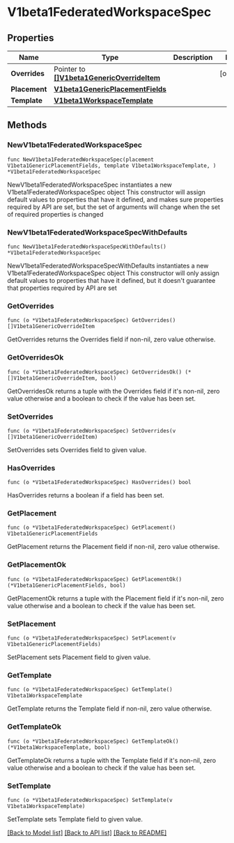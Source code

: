 # V1beta1FederatedWorkspaceSpec

## Properties

Name | Type | Description | Notes
------------ | ------------- | ------------- | -------------
**Overrides** | Pointer to [**[]V1beta1GenericOverrideItem**](V1beta1GenericOverrideItem.md) |  | [optional] 
**Placement** | [**V1beta1GenericPlacementFields**](V1beta1GenericPlacementFields.md) |  | 
**Template** | [**V1beta1WorkspaceTemplate**](V1beta1WorkspaceTemplate.md) |  | 

## Methods

### NewV1beta1FederatedWorkspaceSpec

`func NewV1beta1FederatedWorkspaceSpec(placement V1beta1GenericPlacementFields, template V1beta1WorkspaceTemplate, ) *V1beta1FederatedWorkspaceSpec`

NewV1beta1FederatedWorkspaceSpec instantiates a new V1beta1FederatedWorkspaceSpec object
This constructor will assign default values to properties that have it defined,
and makes sure properties required by API are set, but the set of arguments
will change when the set of required properties is changed

### NewV1beta1FederatedWorkspaceSpecWithDefaults

`func NewV1beta1FederatedWorkspaceSpecWithDefaults() *V1beta1FederatedWorkspaceSpec`

NewV1beta1FederatedWorkspaceSpecWithDefaults instantiates a new V1beta1FederatedWorkspaceSpec object
This constructor will only assign default values to properties that have it defined,
but it doesn't guarantee that properties required by API are set

### GetOverrides

`func (o *V1beta1FederatedWorkspaceSpec) GetOverrides() []V1beta1GenericOverrideItem`

GetOverrides returns the Overrides field if non-nil, zero value otherwise.

### GetOverridesOk

`func (o *V1beta1FederatedWorkspaceSpec) GetOverridesOk() (*[]V1beta1GenericOverrideItem, bool)`

GetOverridesOk returns a tuple with the Overrides field if it's non-nil, zero value otherwise
and a boolean to check if the value has been set.

### SetOverrides

`func (o *V1beta1FederatedWorkspaceSpec) SetOverrides(v []V1beta1GenericOverrideItem)`

SetOverrides sets Overrides field to given value.

### HasOverrides

`func (o *V1beta1FederatedWorkspaceSpec) HasOverrides() bool`

HasOverrides returns a boolean if a field has been set.

### GetPlacement

`func (o *V1beta1FederatedWorkspaceSpec) GetPlacement() V1beta1GenericPlacementFields`

GetPlacement returns the Placement field if non-nil, zero value otherwise.

### GetPlacementOk

`func (o *V1beta1FederatedWorkspaceSpec) GetPlacementOk() (*V1beta1GenericPlacementFields, bool)`

GetPlacementOk returns a tuple with the Placement field if it's non-nil, zero value otherwise
and a boolean to check if the value has been set.

### SetPlacement

`func (o *V1beta1FederatedWorkspaceSpec) SetPlacement(v V1beta1GenericPlacementFields)`

SetPlacement sets Placement field to given value.


### GetTemplate

`func (o *V1beta1FederatedWorkspaceSpec) GetTemplate() V1beta1WorkspaceTemplate`

GetTemplate returns the Template field if non-nil, zero value otherwise.

### GetTemplateOk

`func (o *V1beta1FederatedWorkspaceSpec) GetTemplateOk() (*V1beta1WorkspaceTemplate, bool)`

GetTemplateOk returns a tuple with the Template field if it's non-nil, zero value otherwise
and a boolean to check if the value has been set.

### SetTemplate

`func (o *V1beta1FederatedWorkspaceSpec) SetTemplate(v V1beta1WorkspaceTemplate)`

SetTemplate sets Template field to given value.



[[Back to Model list]](../README.md#documentation-for-models) [[Back to API list]](../README.md#documentation-for-api-endpoints) [[Back to README]](../README.md)


